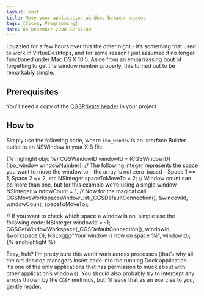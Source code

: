 ```yaml
---
layout: post
title: Move your application windows between spaces
tags: [Cocoa, Programming]
date: 05 December 2008 22:57:00
---
```


I puzzled for a few hours over this the other night - it’s something that used to work in VirtueDesktops, and for some reason I just assumed it no longer functioned under Mac OS X 10.5. Aside from an embarrassing bout of forgetting to get the window number properly, this turned out to be remarkably simple.

## Prerequisites

You’ll need a copy of the [CGSPrivate header][1] in your project.

## How to

Simply use the following code, where `ibo_window` is an Interface Builder outlet to an NSWindow in your XIB file:

{% highlight objc  %}
CGSWindowID windowId = (CGSWindowID)[ibo_window windowNumber];
// The following integer represents the space you want to move the window to - the array is not zero-based - Space 1 == 1, Space 2 == 2, etc
NSInteger spaceToMoveTo = 2;
// Window count can be more than one, but for this example we're using a single window
NSInteger windowCount = 1;
// Now for the magical call:
CGSMoveWorkspaceWindowList(_CGSDefaultConnection(), &amp;windowId, windowCount, spaceToMoveTo);
  
// If you want to check which space a window is on, simple use the following code:
NSInteger windowId = -1;  
CGSGetWindowWorkspace(_CGSDefaultConnection(), windowId, &amp;workspaceID);
NSLog(@"Your window is now on space %i", windowId);
{% endhighlight %}

Easy, huh? I’m pretty sure this won’t work across processes (that’s why all the old desktop managers insert code into the running Dock application - it’s one of the only applications that has permission to muck about with other application’s windows). You should also probably try to intercept any errors thrown by the `CGS*` methods, but I’ll leave that as an exercise to you, gentle reader.

 [1]: http://code.google.com/p/undocumented-goodness/source/browse/trunk/CoreGraphics/CGSPrivate.h